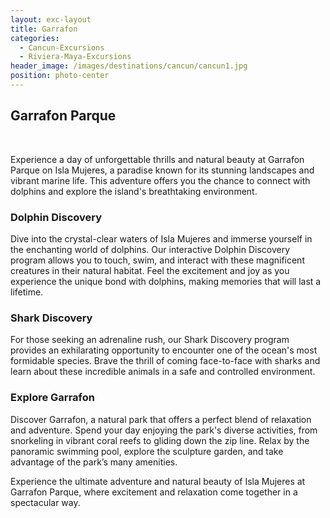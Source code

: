 ```yaml
---
layout: exc-layout
title: Garrafon
categories:
  - Cancun-Excursions
  - Riviera-Maya-Excursions
header_image: /images/destinations/cancun/cancun1.jpg
position: photo-center
---
```

## Garrafon Parque

&nbsp;

Experience a day of unforgettable thrills and natural beauty at Garrafon Parque on Isla Mujeres, a paradise known for its stunning landscapes and vibrant marine life. This adventure offers you the chance to connect with dolphins and explore the island's breathtaking environment.

### Dolphin Discovery

Dive into the crystal-clear waters of Isla Mujeres and immerse yourself in the enchanting world of dolphins. Our interactive Dolphin Discovery program allows you to touch, swim, and interact with these magnificent creatures in their natural habitat. Feel the excitement and joy as you experience the unique bond with dolphins, making memories that will last a lifetime.

### Shark Discovery

For those seeking an adrenaline rush, our Shark Discovery program provides an exhilarating opportunity to encounter one of the ocean's most formidable species. Brave the thrill of coming face-to-face with sharks and learn about these incredible animals in a safe and controlled environment.

### Explore Garrafon

Discover Garrafon, a natural park that offers a perfect blend of relaxation and adventure. Spend your day enjoying the park's diverse activities, from snorkeling in vibrant coral reefs to gliding down the zip line. Relax by the panoramic swimming pool, explore the sculpture garden, and take advantage of the park’s many amenities.

Experience the ultimate adventure and natural beauty of Isla Mujeres at Garrafon Parque, where excitement and relaxation come together in a spectacular way.

